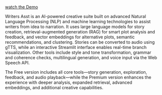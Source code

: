 [watch the Demo](https://drive.google.com/file/d/1KpzVEOpAECRXI-A1Hh8bGIh_v7iDB3dX/view?usp=sharing)

Writers Asst is an AI-powered creative suite built on advanced Natural Language Processing (NLP) and machine learning technologies to assist writers from idea to narration. It uses large language models for story creation, retrieval-augmented generation (RAG) for smart plot analysis and feedback, and vector embeddings for alternative plots, semantic recommendations, and clustering. Stories can be converted to audio using gTTS, while an interactive Streamlit interface enables real-time branch visualization. Other tools include style and tone transformation, grammar and coherence checks, multilingual generation, and voice input via the Web Speech API.

The Free version includes all core tools—story generation, exploration, feedback, and audio playback—while the Premium version enhances the experience with deeper analysis, expanded retrieval, advanced embeddings, and additional creative capabilities.
